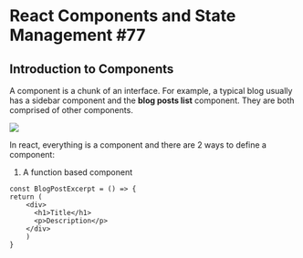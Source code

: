 # React Components and State Management #77

## Introduction to Components
A component is a chunk of an interface. For example, a typical blog usually has a sidebar component and the **blog posts list** component. They are both comprised of other components. 

![](https://i.imgur.com/QHVwEeZ.png)

In react, everything is a component and there are 2 ways to define a component:
1. A function based component

```
const BlogPostExcerpt = () => {
return (
    <div>
      <h1>Title</h1>
      <p>Description</p>
    </div>
    )
}
```
